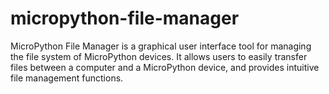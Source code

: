 # micropython-file-manager
MicroPython File Manager is a graphical user interface tool for managing the file system of MicroPython devices. It allows users to easily transfer files between a computer and a MicroPython device, and provides intuitive file management functions.
